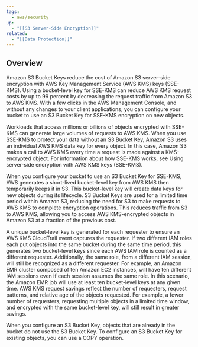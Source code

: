 ```yaml
---
tags:
  - aws/security
up:
  - "[[S3 Server-Side Encryption]]"
related:
  - "[[Data Protection]]"
---
```

## Overview

Amazon S3 Bucket Keys reduce the cost of Amazon S3 server-side encryption with AWS Key Management Service (AWS KMS) keys (SSE-KMS). Using a bucket-level key for SSE-KMS can reduce AWS KMS request costs by up to 99 percent by decreasing the request traffic from Amazon S3 to AWS KMS. With a few clicks in the AWS Management Console, and without any changes to your client applications, you can configure your bucket to use an S3 Bucket Key for SSE-KMS encryption on new objects.


Workloads that access millions or billions of objects encrypted with SSE-KMS can generate large volumes of requests to AWS KMS. When you use SSE-KMS to protect your data without an S3 Bucket Key, Amazon S3 uses an individual AWS KMS data key for every object. In this case, Amazon S3 makes a call to AWS KMS every time a request is made against a KMS-encrypted object. For information about how SSE-KMS works, see Using server-side encryption with AWS KMS keys (SSE-KMS).

When you configure your bucket to use an S3 Bucket Key for SSE-KMS, AWS generates a short-lived bucket-level key from AWS KMS then temporarily keeps it in S3. This bucket-level key will create data keys for new objects during its lifecycle. S3 Bucket Keys are used for a limited time period within Amazon S3, reducing the need for S3 to make requests to AWS KMS to complete encryption operations. This reduces traffic from S3 to AWS KMS, allowing you to access AWS KMS-encrypted objects in Amazon S3 at a fraction of the previous cost.

A unique bucket-level key is generated for each requester to ensure an AWS KMS CloudTrail event captures the requester. If two different IAM roles each put objects into the same bucket during the same time period, this generates two bucket-level keys since each AWS IAM role is counted as a different requester. Additionally, the same role, from a different IAM session, will still be recognized as a different requester. For example, an Amazon EMR cluster composed of ten Amazon EC2 instances, will have ten different IAM sessions even if each session assumes the same role. In this scenario, the Amazon EMR job will use at least ten bucket-level keys at any given time. AWS KMS request savings reflect the number of requesters, request patterns, and relative age of the objects requested. For example, a fewer number of requesters, requesting multiple objects in a limited time window, and encrypted with the same bucket-level key, will still result in greater savings.

When you configure an S3 Bucket Key, objects that are already in the bucket do not use the S3 Bucket Key. To configure an S3 Bucket Key for existing objects, you can use a COPY operation. 